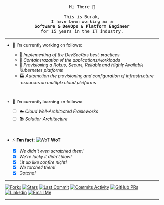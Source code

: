 <p align="center">
  <samp>
    Hi There 👋
    <br>
    <br>This is Burak,
    <br>I have been working as a
    <br><b>Software & DevOps & Platform Engineer</b>
    <br>for 15 years in the IT industry.
  </samp>
</p>

************************************************************************

- 🔭 I’m currently working on follows:

  - :rocket: <i>Implementing of the DevSecOps best-practices</i>
  - :whale: <i>Containerazation of the applications/workloads</i>
  - :ship: <i>Provisioning a Robus, Secure, Reliable and Highly Available Kubernetes platforms</i>
  - :factory: <i>Automation the provisioning and configuration of infrastructure resources on multiple cloud platforms</i>

<br/>

- 🌱 I’m currently learning on follows:

  - [ ] :cloud: <i>Cloud Well-Architected Frameworks</i>
  - [ ] :books: <i>Solution Architecture</i>

<br/>

- ⚡ **Fun fact:** ![WoT](http://www.rw-designer.com/icon-image/21525-16x16x32.png) <b>WoT</b>

    - [x] _We didn't even scratched them!_
    - [x] _We're lucky it didn't blow!_
    - [x] _Lit up like bonfire night!_
    - [x] _We torched them!_
    - [x] _Gotcha!_
************************************************************************

<!-- PROJECT SHIELDS -->
[![Forks][githubForks-shield]][githubForks-url]
[![Stars][githubStars-shield]][githubStars-url]
[![Last Commit][githubLastCommit-shield]][githubLastCommit-url]
[![Commits Activity][githubCommits-shield]][githubCommits-url]
[![GitHub PRs][githubPulls-shield]][githubPulls-url]
[![Linkedin][linkedin-shield]][linkedin-url]
[![Email Me][email-shield]][email-url]


<!-- LINKS -->
[githubForks-shield]: https://img.shields.io/github/forks/koseburak/koseburak?
[githubForks-url]: https://github.com/koseburak/koseburak/fork

[githubStars-shield]: https://img.shields.io/github/stars/koseburak/koseburak?
[githubStars-url]: https://github.com/koseburak/koseburak/stargazers

[githubLastCommit-shield]: https://img.shields.io/github/last-commit/koseburak/koseburak?"
[githubLastCommit-url]: https://github.com/koseburak/koseburak/commits/main

[githubCommits-shield]: https://img.shields.io/github/commit-activity/m/koseburak/koseburak?
[githubCommits-url]: https://github.com/koseburak/koseburak/commits/main

[githubIssues-shield]: https://img.shields.io/github/issues/koseburak/koseburak?"
[githubIssues-url]: https://github.com/koseburak/koseburak/issues

[githubPulls-shield]: https://img.shields.io/github/issues-pr/koseburak/koseburak?
[githubPulls-url]: https://github.com/koseburak/koseburak/pulls

[linkedin-shield]: https://img.shields.io/badge/Burak%20Kose-blue?style=flat&logo=linkedin&logoColor=white
[linkedin-url]: https://www.linkedin.com/in/kose-burak

[email-shield]: https://img.shields.io/badge/Contact_Me-blue?style=flat-square&logo=gmail&logoColor=white&labelColor=gray&color=blue
[email-url]: mailto:burakkose.uk@gmail.com




************************************************************************



<!--
**koseburak/koseburak** is a ✨ _special_ ✨ repository because its `README.md` (this file) appears on your GitHub profile.

Here are some ideas to get you started:

- 🔭 I’m currently working on ...

- 🌱 I’m currently learning ...

- 👯 I’m looking to collaborate on ...

- 🤔 I’m looking for help with ...

- 💬 Ask me about ...

- 📫 How to reach me: ...

- 😄 Pronouns: ...

- ⚡ Fun fact: ...

- 📫 How to reach me: [![Email Badge](https://img.shields.io/badge/Contact_Me-blue?style=flat-square&logo=gmail&logoColor=white&labelColor=gray&color=blue)](mailto:burakkose.uk@gmail.com)


[![GitHub Issues][githubIssues-shield]][githubIssues-url]
[![GitHub PRs][githubPulls-shield]][githubPulls-url]


-->



